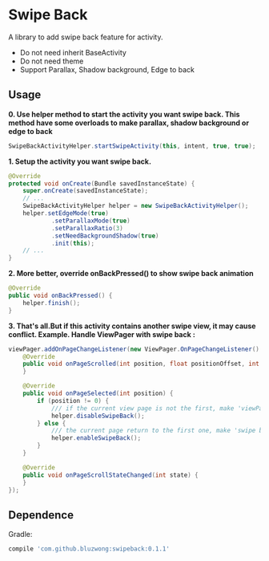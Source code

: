 Swipe Back
============
A library to add swipe back feature for activity.

 * Do not need inherit BaseActivity
 * Do not need theme
 * Support Parallax, Shadow background, Edge to back

Usage
--------
__0. Use helper method to start the activity you want swipe back.
This method have some overloads to make parallax, shadow background or edge to back__
```java
SwipeBackActivityHelper.startSwipeActivity(this, intent, true, true);
```
__1. Setup the activity you want swipe back.__
```java
@Override
protected void onCreate(Bundle savedInstanceState) {
    super.onCreate(savedInstanceState);
    // ...
    SwipeBackActivityHelper helper = new SwipeBackActivityHelper();
    helper.setEdgeMode(true)
            .setParallaxMode(true)
            .setParallaxRatio(3)
            .setNeedBackgroundShadow(true)
            .init(this);
    // ...
}
```
__2. More better, override onBackPressed() to show swipe back animation__
```java
@Override
public void onBackPressed() {
    helper.finish();
}
```
__3. That's all.But if this activity contains another swipe view, it may cause conflict.
Example. Handle ViewPager with swipe back :__
```java
viewPager.addOnPageChangeListener(new ViewPager.OnPageChangeListener() {
    @Override
    public void onPageScrolled(int position, float positionOffset, int positionOffsetPixels) {
    }

    @Override
    public void onPageSelected(int position) {
        if (position != 0) {
            /// if the current view page is not the first, make 'viewPager' receive touch event.
            helper.disableSwipeBack();
        } else {
            /// the current page return to the first one, make 'swipe back' receive touch event.
            helper.enableSwipeBack();
        }
    }

    @Override
    public void onPageScrollStateChanged(int state) {
    }
});
```
Dependence
--------
Gradle:
```groovy
compile 'com.github.bluzwong:swipeback:0.1.1'
```